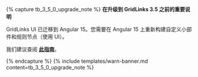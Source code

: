 {% capture tb_3_5_0_upgrade_note %}
**在升级到 GridLinks 3.5 之前的重要说明**

GridLinks UI 已迁移到 Angular 15。您需要在 Angular 15 上重新构建自定义小部件和规则节点（使用 UI）。

我们建议查阅 [**此指南**](https://v15.material.angular.io/guide/mdc-migration)。

{% endcapture %}
{% include templates/warn-banner.md content=tb_3_5_0_upgrade_note %}